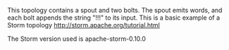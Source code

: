 This topology contains a spout and two bolts. The spout emits words, and each bolt appends the string "!!!" to its input.
This is a basic example of a Storm topology http://storm.apache.org/tutorial.html

The Storm version used is apache-storm-0.10.0

